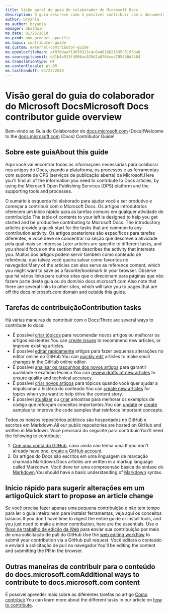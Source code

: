```yaml
---
title: Visão geral do guia do colaborador do Microsoft Docs
description: O guia descreve como é possível contribuir com a documentação da Microsoft do site docs.microsoft.com.
author: bryanla
ms.author: bryanla
manager: mbaldwin
ms.date: 01/25/2018
ms.prod: non-product-specific
ms.topic: contributor-guide
ms.custom: external-contributor-guide
ms.openlocfilehash: af07ddaaf196f6913c4c0a4816621535c3193ba0
ms.sourcegitcommit: dd1b4e915f4996ac029d2a0704ced785438d3484
ms.translationtype: HT
ms.contentlocale: pt-BR
ms.lasthandoff: 04/23/2018
---
```

# <a name="microsoft-docs-contributor-guide-overview"></a><span data-ttu-id="92878-103">Visão geral do guia do colaborador do Microsoft Docs</span><span class="sxs-lookup"><span data-stu-id="92878-103">Microsoft Docs contributor guide overview</span></span>

<span data-ttu-id="92878-104">Bem-vindo ao Guia do Colaborador do [docs.microsoft.com](https://docs.microsoft.com) (Docs)!</span><span class="sxs-lookup"><span data-stu-id="92878-104">Welcome to the [docs.microsoft.com](https://docs.microsoft.com) (Docs) Contributor Guide!</span></span>

## <a name="about-this-guide"></a><span data-ttu-id="92878-105">Sobre este guia</span><span class="sxs-lookup"><span data-stu-id="92878-105">About this guide</span></span>

<span data-ttu-id="92878-106">Aqui você vai encontrar todas as informações necessárias para colaborar nos artigos do Docs, usando a plataforma, os processos e as ferramentas com suporte de OPS (serviços de publicação aberta) da Microsoft.</span><span class="sxs-lookup"><span data-stu-id="92878-106">Here you'll find all of the information you need to contribute to Docs articles, by using the Microsoft Open Publishing Services (OPS) platform and the supporting tools and processes.</span></span>

<span data-ttu-id="92878-107">O sumário à esquerda foi elaborado para ajudar você a ser produtivo e começar a contribuir com o Microsoft Docs. Os artigos introdutórios oferecem um início rápido para as tarefas comuns em qualquer atividade de contribuição.</span><span class="sxs-lookup"><span data-stu-id="92878-107">The table of contents to your left is designed to help you get started and be productive contributing to Microsoft Docs. The introductory articles provide a quick start for the tasks that are common to any contribution activity.</span></span> <span data-ttu-id="92878-108">Os artigos posteriores são específicos para tarefas diferentes, e você deve se concentrar na seção que descreve a atividade pela qual mais se interessa.</span><span class="sxs-lookup"><span data-stu-id="92878-108">Later articles are specific to different tasks, and you should focus on the section that describes the activity that interests you.</span></span> <span data-ttu-id="92878-109">Muitos dos artigos podem servir também como conteúdo de referência, que talvez você queira salvar como favoritos no navegador.</span><span class="sxs-lookup"><span data-stu-id="92878-109">Many of the articles can also serve as reference content, which you might want to save as a favorite/bookmark in your browser.</span></span> <span data-ttu-id="92878-110">Observe que há vários links para outros sites que o direcionam para páginas que não fazem parte deste guia ou do domínio docs.microsoft.com.</span><span class="sxs-lookup"><span data-stu-id="92878-110">Also note that there are several links to other sites, which will take you to pages that are off the docs.microsoft.com domain and outside this guide.</span></span>

## <a name="contribution-tasks"></a><span data-ttu-id="92878-111">Tarefas de contribuição</span><span class="sxs-lookup"><span data-stu-id="92878-111">Contribution tasks</span></span>

<span data-ttu-id="92878-112">Há várias maneiras de contribuir com o Docs:</span><span class="sxs-lookup"><span data-stu-id="92878-112">There are several ways to contribute to docs:</span></span>

- <span data-ttu-id="92878-113">É possível [criar tópicos](how-to-contribute.md#create-issues) para recomendar novos artigos ou melhorar os artigos existentes.</span><span class="sxs-lookup"><span data-stu-id="92878-113">You can [create issues](how-to-contribute.md#create-issues) to recommend new articles, or improve existing articles.</span></span>
- <span data-ttu-id="92878-114">É possível [editar rapidamente](how-to-contribute.md#quick-edits) artigos para fazer pequenas alterações no editor online do GitHub.</span><span class="sxs-lookup"><span data-stu-id="92878-114">You can [quickly edit](how-to-contribute.md#quick-edits) articles to make small changes in the GitHub online editor.</span></span>
- <span data-ttu-id="92878-115">É possível [analisar os rascunhos dos novos artigos](how-to-contribute.md#review-new-articles) para garantir qualidade e exatidão técnica.</span><span class="sxs-lookup"><span data-stu-id="92878-115">You can [review drafts of new articles](how-to-contribute.md#review-new-articles) to ensure quality and technical accuracy.</span></span>
- <span data-ttu-id="92878-116">É possível [criar novos artigos](how-to-contribute.md#create-new-articles) para tópicos quando você quer ajudar a impulsionar a história do conteúdo.</span><span class="sxs-lookup"><span data-stu-id="92878-116">You can [create new articles](how-to-contribute.md#create-new-articles) for topics when you want to help drive the content story.</span></span>
- <span data-ttu-id="92878-117">É possível [atualizar](how-to-contribute.md#update-samples) ou [criar](how-to-contribute.md#create-samples) amostras para melhorar os exemplos de código que reforçam conceitos importantes.</span><span class="sxs-lookup"><span data-stu-id="92878-117">You can [update](how-to-contribute.md#update-samples) or [create](how-to-contribute.md#create-samples) samples to improve the code samples that reinforce important concepts.</span></span>

<span data-ttu-id="92878-118">Todos os nossos repositórios públicos são hospedados no GitHub e escritos em Markdown.</span><span class="sxs-lookup"><span data-stu-id="92878-118">All our public repositories are hosted on GitHub and written in Markdown.</span></span> <span data-ttu-id="92878-119">Você precisará do seguinte para contribuir:</span><span class="sxs-lookup"><span data-stu-id="92878-119">You'll need the following to contribute:</span></span>

1. <span data-ttu-id="92878-120">[Crie uma conta do GitHub](https://github.com/join), caso ainda não tenha uma.</span><span class="sxs-lookup"><span data-stu-id="92878-120">If you don't already have one, [create a GitHub account](https://github.com/join).</span></span>
2. <span data-ttu-id="92878-121">Os artigos do Docs são escritos em uma linguagem de marcação chamada Markdown.</span><span class="sxs-lookup"><span data-stu-id="92878-121">Docs articles are written in a markup language called Markdown.</span></span> <span data-ttu-id="92878-122">Você deve ter uma compreensão básica da sintaxe do [Markdown](https://daringfireball.net/projects/markdown/syntax).</span><span class="sxs-lookup"><span data-stu-id="92878-122">You should have a basic understanding of [Markdown](https://daringfireball.net/projects/markdown/syntax) syntax.</span></span>

## <a name="quick-start-to-propose-an-article-change"></a><span data-ttu-id="92878-123">Início rápido para sugerir alterações em um artigo</span><span class="sxs-lookup"><span data-stu-id="92878-123">Quick start to propose an article change</span></span>

<span data-ttu-id="92878-124">Se você precisa fazer apenas uma pequena contribuição e não tem tempo para ler o guia inteiro nem para instalar ferramentas, veja aqui os conceitos básicos.</span><span class="sxs-lookup"><span data-stu-id="92878-124">If you don't have time to digest the entire guide or install tools, and you just need to make a minor contribution, here are the essentials.</span></span> <span data-ttu-id="92878-125">Use o [fluxo de trabalho de edição da Web](how-to-contribute.md#quick-edits) para enviar sua contribuição por meio de uma solicitação de pull do GitHub.</span><span class="sxs-lookup"><span data-stu-id="92878-125">Use the [web editing workflow](how-to-contribute.md#quick-edits) to submit your contribution via a GitHub pull request.</span></span> <span data-ttu-id="92878-126">Você editará o conteúdo e enviará a solicitação de pull no navegador.</span><span class="sxs-lookup"><span data-stu-id="92878-126">You'll be editing the content and submitting the PR in the browser.</span></span>

## <a name="additional-ways-to-contribute-to-docsmicrosoftcom-content"></a><span data-ttu-id="92878-127">Outras maneiras de contribuir para o conteúdo do docs.microsoft.com</span><span class="sxs-lookup"><span data-stu-id="92878-127">Additional ways to contribute to docs.microsoft.com content</span></span>

<span data-ttu-id="92878-128">É possível aprender mais sobre as diferentes tarefas no artigo [Como contribuir](how-to-contribute.md).</span><span class="sxs-lookup"><span data-stu-id="92878-128">You can learn more about the different tasks in our article on [how to contribute](how-to-contribute.md).</span></span>

